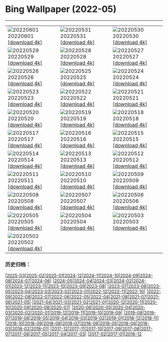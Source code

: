 # Bing Wallpaper (2022-05)
**************

<table><tr><td><img class="wallpaper" src="https://www.bing.com/th?id=OHR.MarovoLagoon_ZH-CN1029152514_1920x1080.jpg" alt="20220601"> 20220601 <a href="https://www.bing.com/th?id=OHR.MarovoLagoon_ZH-CN1029152514_UHD.jpg">[download 4k]</a></td><td><img class="wallpaper" src="https://www.bing.com/th?id=OHR.ParrotDay_ZH-CN0775936218_1920x1080.jpg" alt="20220531"> 20220531 <a href="https://www.bing.com/th?id=OHR.ParrotDay_ZH-CN0775936218_UHD.jpg">[download 4k]</a></td><td><img class="wallpaper" src="https://www.bing.com/th?id=OHR.MountFryatt_ZH-CN0611142036_1920x1080.jpg" alt="20220530"> 20220530 <a href="https://www.bing.com/th?id=OHR.MountFryatt_ZH-CN0611142036_UHD.jpg">[download 4k]</a></td></tr><tr><td><img class="wallpaper" src="https://www.bing.com/th?id=OHR.HyaliteCreek_ZH-CN0400013447_1920x1080.jpg" alt="20220529"> 20220529 <a href="https://www.bing.com/th?id=OHR.HyaliteCreek_ZH-CN0400013447_UHD.jpg">[download 4k]</a></td><td><img class="wallpaper" src="https://www.bing.com/th?id=OHR.PurnululuNP_ZH-CN0102753224_1920x1080.jpg" alt="20220528"> 20220528 <a href="https://www.bing.com/th?id=OHR.PurnululuNP_ZH-CN0102753224_UHD.jpg">[download 4k]</a></td><td><img class="wallpaper" src="https://www.bing.com/th?id=OHR.MarinHeadlands_ZH-CN9876016714_1920x1080.jpg" alt="20220527"> 20220527 <a href="https://www.bing.com/th?id=OHR.MarinHeadlands_ZH-CN9876016714_UHD.jpg">[download 4k]</a></td></tr><tr><td><img class="wallpaper" src="https://www.bing.com/th?id=OHR.Monteverde_ZH-CN9598634812_1920x1080.jpg" alt="20220526"> 20220526 <a href="https://www.bing.com/th?id=OHR.Monteverde_ZH-CN9598634812_UHD.jpg">[download 4k]</a></td><td><img class="wallpaper" src="https://www.bing.com/th?id=OHR.Alhambra_ZH-CN9040625762_1920x1080.jpg" alt="20220525"> 20220525 <a href="https://www.bing.com/th?id=OHR.Alhambra_ZH-CN9040625762_UHD.jpg">[download 4k]</a></td><td><img class="wallpaper" src="https://www.bing.com/th?id=OHR.KornatiNP_ZH-CN8829346235_1920x1080.jpg" alt="20220524"> 20220524 <a href="https://www.bing.com/th?id=OHR.KornatiNP_ZH-CN8829346235_UHD.jpg">[download 4k]</a></td></tr><tr><td><img class="wallpaper" src="https://www.bing.com/th?id=OHR.RedBellied_ZH-CN8667089924_1920x1080.jpg" alt="20220523"> 20220523 <a href="https://www.bing.com/th?id=OHR.RedBellied_ZH-CN8667089924_UHD.jpg">[download 4k]</a></td><td><img class="wallpaper" src="https://www.bing.com/th?id=OHR.ZebraEgret_ZH-CN8497454146_1920x1080.jpg" alt="20220522"> 20220522 <a href="https://www.bing.com/th?id=OHR.ZebraEgret_ZH-CN8497454146_UHD.jpg">[download 4k]</a></td><td><img class="wallpaper" src="https://www.bing.com/th?id=OHR.AlbionFalls_ZH-CN8302577218_1920x1080.jpg" alt="20220521"> 20220521 <a href="https://www.bing.com/th?id=OHR.AlbionFalls_ZH-CN8302577218_UHD.jpg">[download 4k]</a></td></tr><tr><td><img class="wallpaper" src="https://www.bing.com/th?id=OHR.ApisMellifera_ZH-CN8078623367_1920x1080.jpg" alt="20220520"> 20220520 <a href="https://www.bing.com/th?id=OHR.ApisMellifera_ZH-CN8078623367_UHD.jpg">[download 4k]</a></td><td><img class="wallpaper" src="https://www.bing.com/th?id=OHR.GlassBridge_ZH-CN4258621683_1920x1080.jpg" alt="20220519"> 20220519 <a href="https://www.bing.com/th?id=OHR.GlassBridge_ZH-CN4258621683_UHD.jpg">[download 4k]</a></td><td><img class="wallpaper" src="https://www.bing.com/th?id=OHR.SchlossGluecksburg_ZH-CN4079837227_1920x1080.jpg" alt="20220518"> 20220518 <a href="https://www.bing.com/th?id=OHR.SchlossGluecksburg_ZH-CN4079837227_UHD.jpg">[download 4k]</a></td></tr><tr><td><img class="wallpaper" src="https://www.bing.com/th?id=OHR.SaltPondsMaras_ZH-CN3768334932_1920x1080.jpg" alt="20220517"> 20220517 <a href="https://www.bing.com/th?id=OHR.SaltPondsMaras_ZH-CN3768334932_UHD.jpg">[download 4k]</a></td><td><img class="wallpaper" src="https://www.bing.com/th?id=OHR.PawneeOwls_ZH-CN3586129981_1920x1080.jpg" alt="20220516"> 20220516 <a href="https://www.bing.com/th?id=OHR.PawneeOwls_ZH-CN3586129981_UHD.jpg">[download 4k]</a></td><td><img class="wallpaper" src="https://www.bing.com/th?id=OHR.BerninaBloodMoon_ZH-CN3349260043_1920x1080.jpg" alt="20220515"> 20220515 <a href="https://www.bing.com/th?id=OHR.BerninaBloodMoon_ZH-CN3349260043_UHD.jpg">[download 4k]</a></td></tr><tr><td><img class="wallpaper" src="https://www.bing.com/th?id=OHR.WindmillDay_ZH-CN3115996668_1920x1080.jpg" alt="20220514"> 20220514 <a href="https://www.bing.com/th?id=OHR.WindmillDay_ZH-CN3115996668_UHD.jpg">[download 4k]</a></td><td><img class="wallpaper" src="https://www.bing.com/th?id=OHR.MaasaiGiraffe_ZH-CN2960157829_1920x1080.jpg" alt="20220513"> 20220513 <a href="https://www.bing.com/th?id=OHR.MaasaiGiraffe_ZH-CN2960157829_UHD.jpg">[download 4k]</a></td><td><img class="wallpaper" src="https://www.bing.com/th?id=OHR.RiverBrathay_ZH-CN2718424663_1920x1080.jpg" alt="20220512"> 20220512 <a href="https://www.bing.com/th?id=OHR.RiverBrathay_ZH-CN2718424663_UHD.jpg">[download 4k]</a></td></tr><tr><td><img class="wallpaper" src="https://www.bing.com/th?id=OHR.OiaVillage_ZH-CN2495652522_1920x1080.jpg" alt="20220511"> 20220511 <a href="https://www.bing.com/th?id=OHR.OiaVillage_ZH-CN2495652522_UHD.jpg">[download 4k]</a></td><td><img class="wallpaper" src="https://www.bing.com/th?id=OHR.GiffordPinchot_ZH-CN2050686223_1920x1080.jpg" alt="20220510"> 20220510 <a href="https://www.bing.com/th?id=OHR.GiffordPinchot_ZH-CN2050686223_UHD.jpg">[download 4k]</a></td><td><img class="wallpaper" src="https://www.bing.com/th?id=OHR.GoremeNationalPark_ZH-CN1861727385_1920x1080.jpg" alt="20220509"> 20220509 <a href="https://www.bing.com/th?id=OHR.GoremeNationalPark_ZH-CN1861727385_UHD.jpg">[download 4k]</a></td></tr><tr><td><img class="wallpaper" src="https://www.bing.com/th?id=OHR.MomJoey_ZH-CN1642006600_1920x1080.jpg" alt="20220508"> 20220508 <a href="https://www.bing.com/th?id=OHR.MomJoey_ZH-CN1642006600_UHD.jpg">[download 4k]</a></td><td><img class="wallpaper" src="https://www.bing.com/th?id=OHR.SwedishAntenna_ZH-CN9163420082_1920x1080.jpg" alt="20220507"> 20220507 <a href="https://www.bing.com/th?id=OHR.SwedishAntenna_ZH-CN9163420082_UHD.jpg">[download 4k]</a></td><td><img class="wallpaper" src="https://www.bing.com/th?id=OHR.HertfordshireBluebells_ZH-CN1027832085_1920x1080.jpg" alt="20220506"> 20220506 <a href="https://www.bing.com/th?id=OHR.HertfordshireBluebells_ZH-CN1027832085_UHD.jpg">[download 4k]</a></td></tr><tr><td><img class="wallpaper" src="https://www.bing.com/th?id=OHR.JaliscoAgave_ZH-CN6612544241_1920x1080.jpg" alt="20220505"> 20220505 <a href="https://www.bing.com/th?id=OHR.JaliscoAgave_ZH-CN6612544241_UHD.jpg">[download 4k]</a></td><td><img class="wallpaper" src="https://www.bing.com/th?id=OHR.TofinoOcean_ZH-CN6555392161_1920x1080.jpg" alt="20220504"> 20220504 <a href="https://www.bing.com/th?id=OHR.TofinoOcean_ZH-CN6555392161_UHD.jpg">[download 4k]</a></td><td><img class="wallpaper" src="https://www.bing.com/th?id=OHR.DuckHen_ZH-CN6493617016_1920x1080.jpg" alt="20220503"> 20220503 <a href="https://www.bing.com/th?id=OHR.DuckHen_ZH-CN6493617016_UHD.jpg">[download 4k]</a></td></tr><tr><td><img class="wallpaper" src="https://www.bing.com/th?id=OHR.TravertineTurkey_ZH-CN6430409651_1920x1080.jpg" alt="20220502"> 20220502 <a href="https://www.bing.com/th?id=OHR.TravertineTurkey_ZH-CN6430409651_UHD.jpg">[download 4k]</a></td><td></td><td></td></tr></table>

### 历史归档：

|[2025-03](/../2025-03/2025-03.md)|[2025-02](/../2025-02/2025-02.md)|[2025-01](/../2025-01/2025-01.md)|[2024-12](/../2024-12/2024-12.md)|[2024-11](/../2024-11/2024-11.md)|[2024-10](/../2024-10/2024-10.md)|[2024-09](/../2024-09/2024-09.md)|[2024-08](/../2024-08/2024-08.md)|[2024-07](/../2024-07/2024-07.md)|[2024-06](/../2024-06/2024-06.md)|
|[2024-05](/../2024-05/2024-05.md)|[2024-04](/../2024-04/2024-04.md)|[2024-03](/../2024-03/2024-03.md)|[2024-02](/../2024-02/2024-02.md)|[2024-01](/../2024-01/2024-01.md)|[2023-12](/../2023-12/2023-12.md)|[2023-11](/../2023-11/2023-11.md)|[2023-10](/../2023-10/2023-10.md)|[2023-09](/../2023-09/2023-09.md)|[2023-08](/../2023-08/2023-08.md)|
|[2023-07](/../2023-07/2023-07.md)|[2023-06](/../2023-06/2023-06.md)|[2023-05](/../2023-05/2023-05.md)|[2023-04](/../2023-04/2023-04.md)|[2023-03](/../2023-03/2023-03.md)|[2023-02](/../2023-02/2023-02.md)|[2023-01](/../2023-01/2023-01.md)|[2022-12](/../2022-12/2022-12.md)|[2022-11](/../2022-11/2022-11.md)|[2022-10](/../2022-10/2022-10.md)|
|[2022-09](/../2022-09/2022-09.md)|[2022-08](/../2022-08/2022-08.md)|[2022-07](/../2022-07/2022-07.md)|[2022-06](/../2022-06/2022-06.md)|[2022-05](/2022-05.md)|[2022-04](/../2022-04/2022-04.md)|[2021-08](/../2021-08/2021-08.md)|[2021-07](/../2021-07/2021-07.md)|[2021-06](/../2021-06/2021-06.md)|[2021-05](/../2021-05/2021-05.md)|
|[2021-04](/../2021-04/2021-04.md)|[2021-03](/../2021-03/2021-03.md)|[2021-02](/../2021-02/2021-02.md)|[2021-01](/../2021-01/2021-01.md)|[2020-12](/../2020-12/2020-12.md)|[2020-11](/../2020-11/2020-11.md)|[2020-10](/../2020-10/2020-10.md)|[2020-09](/../2020-09/2020-09.md)|[2020-08](/../2020-08/2020-08.md)|[2020-07](/../2020-07/2020-07.md)|
|[2020-06](/../2020-06/2020-06.md)|[2020-05](/../2020-05/2020-05.md)|[2020-04](/../2020-04/2020-04.md)|[2020-03](/../2020-03/2020-03.md)|[2020-02](/../2020-02/2020-02.md)|[2020-01](/../2020-01/2020-01.md)|[2019-12](/../2019-12/2019-12.md)|[2019-11](/../2019-11/2019-11.md)|[2019-10](/../2019-10/2019-10.md)|[2019-09](/../2019-09/2019-09.md)|
|[2019-08](/../2019-08/2019-08.md)|[2019-07](/../2019-07/2019-07.md)|[2019-06](/../2019-06/2019-06.md)|[2019-05](/../2019-05/2019-05.md)|[2019-04](/../2019-04/2019-04.md)|[2019-03](/../2019-03/2019-03.md)|[2019-02](/../2019-02/2019-02.md)|[2019-01](/../2019-01/2019-01.md)|[2018-12](/../2018-12/2018-12.md)|[2018-11](/../2018-11/2018-11.md)|
|[2018-10](/../2018-10/2018-10.md)|[2018-09](/../2018-09/2018-09.md)|[2018-08](/../2018-08/2018-08.md)|[2018-07](/../2018-07/2018-07.md)|[2018-06](/../2018-06/2018-06.md)|[2018-05](/../2018-05/2018-05.md)|[2018-04](/../2018-04/2018-04.md)|[2018-03](/../2018-03/2018-03.md)|[2018-02](/../2018-02/2018-02.md)|[2018-01](/../2018-01/2018-01.md)|
|[2017-12](/../2017-12/2017-12.md)|[2017-11](/../2017-11/2017-11.md)|[2017-10](/../2017-10/2017-10.md)|[2017-09](/../2017-09/2017-09.md)|[2017-08](/../2017-08/2017-08.md)|[2017-07](/../2017-07/2017-07.md)|[2017-06](/../2017-06/2017-06.md)|[2017-05](/../2017-05/2017-05.md)|[2017-04](/../2017-04/2017-04.md)|[2017-03](/../2017-03/2017-03.md)|
|[2017-02](/../2017-02/2017-02.md)|[2017-01](/../2017-01/2017-01.md)|[2016-12](/../2016-12/2016-12.md)